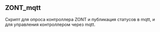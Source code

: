 ## ZONT_mqtt
Скрипт для опроса контроллера ZONT и публикация статусов в mqtt,
и для управления контроллером через mqtt.